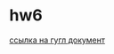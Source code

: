 # hw6
[ссылка на гугл документ](https://docs.google.com/document/d/11lYW-7zd9py_y1ej1JpjeirefLE_PE-7xumIkpNCBUg/edit "документ")
